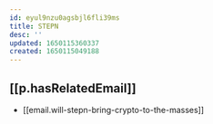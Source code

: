 ```yaml
---
id: eyul9nzu0agsbjl6fli39ms
title: STEPN  
desc: ''
updated: 1650115360337
created: 1650115049188
---
```


## [[p.hasRelatedEmail]]

- [[email.will-stepn-bring-crypto-to-the-masses]]